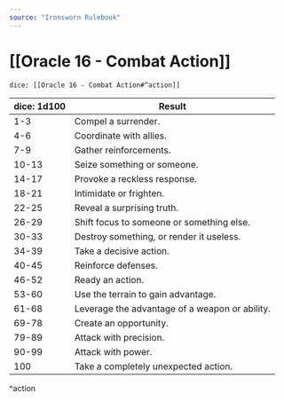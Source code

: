 ```yaml
---
source: "Ironsworn Rulebook"
---
```

# [[Oracle 16 - Combat Action]]

`dice: [[Oracle 16 - Combat Action#^action]]`

| dice: 1d100 | Result                                         |
| ----------- | ---------------------------------------------- |
| 1-3         | Compel a surrender.                            |
| 4-6         | Coordinate with allies.                        |
| 7-9         | Gather reinforcements.                         |
| 10-13       | Seize something or someone.                    |
| 14-17       | Provoke a reckless response.                   |
| 18-21       | Intimidate or frighten.                        |
| 22-25       | Reveal a surprising truth.                     |
| 26-29       | Shift focus to someone or something else.      |
| 30-33       | Destroy something, or render it useless.       |
| 34-39       | Take a decisive action.                        |
| 40-45       | Reinforce defenses.                            |
| 46-52       | Ready an action.                               |
| 53-60       | Use the terrain to gain advantage.             |
| 61-68       | Leverage the advantage of a weapon or ability. |
| 69-78       | Create an opportunity.                         |
| 79-89       | Attack with precision.                         |
| 90-99       | Attack with power.                             |
| 100         | Take a completely unexpected action.           |
^action
